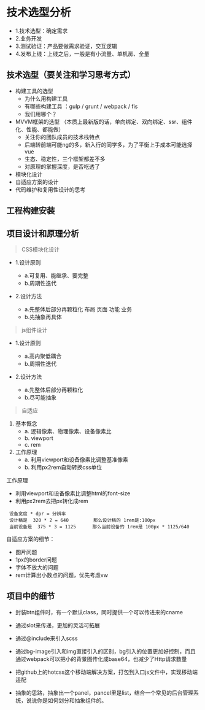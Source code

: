 # 技术选型分析

- 1.技术选型：确定需求
- 2.业务开发
- 3.测试验证：产品要做需求验证，交互逻辑
- 4.发布上线：上线之后，一般是有小流量、单机房、全量


## 技术选型（要关注和学习思考方式）

- 构建工具的选型
    + 为什么用构建工具
    + 有哪些构建工具 ：gulp / grunt / webpack / fis
    + 我们用哪个？
- MVVM框架的选型 （本质上最新版的话，单向绑定、双向绑定、ssr、组件化、性能、都能做）
    + 关注你的团队成员的技术栈特点
    + 后端转前端可能ng的多，新入行的同学多，为了平衡上手成本可能选择vue
    + 生态、稳定性，三个框架都差不多
    + 对原理的掌握深度，是否吃透了
- 模块化设计
- 自适应方案的设计
- 代码维护和复用性设计的思考

## 工程构建安装

## 项目设计和原理分析

> CSS模块化设计

- 1.设计原则
    + a.可复用、能继承、要完整
    + b.周期性迭代

- 2.设计方法
    + a.先整体后部分再颗粒化   布局 页面 功能 业务
    + b.先抽象再具体


> js组件设计

- 1.设计原则
    + a.高内聚低耦合
    + b.周期性迭代

- 2.设计方法
    + a.先整体后部分再颗粒化
    + b.尽可能抽象

> 自适应

1. 基本慨念
    - a. 逻辑像素、物理像素、设备像素比
    - b. viewport
    - c. rem
2. 工作原理
    - a. 利用viewport和设备像素比调整基准像素
    - b. 利用px2rem自动转换css单位



工作原理

- 利用viewport和设备像素比调整html的font-size
- 利用px2rem去把px转化成rem


```
 设备宽度 * dpr = 分辨率
 设计稿是  320 * 2 = 640         那么设计稿的 1rem是:100px
 当前设备是  375 * 3 = 1125      那么当前设备的 1rem是 100px * 1125/640 

```

自适应方案的细节：

- 图片问题
- 1px的border问题
- 字体不放大的问题
- rem计算出小数点的问题，优先考虑vw



## 项目中的细节


- 封装btn组件时，有一个默认class，同时提供一个可以传进来的cname
- 通过slot来传递，更加的灵活可拓展
- 通过@include来引入scss

- 通过bg-image引入和img直接引入的区别，bg引入的位置更加好控制，而且通过webpack可以把小的背景图传化成base64，也减少了Http请求数量


- 把github上的hotcss这个移动端解决方案，打包到入口js文件中，实现移动端适配


- 抽象的思路，抽象出一个panel，pancel里是list，结合一个常见的后台管理系统，说说你是如何划分和抽象组件的。